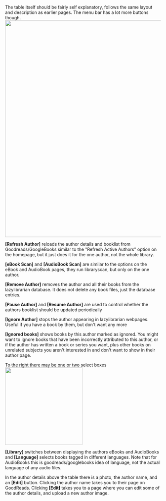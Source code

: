 The table itself should be fairly self explanatory, follows the same layout and description as earlier pages. 
The menu bar has a lot more buttons though.<br><img src="https://imgur.com/SFyUsnx.png" width="700">

**[Refresh Author]** reloads the author details and booklist from Goodreads/GoogleBooks similar to the "Refresh Active Authors" option on the homepage, but it just does it for the one author, not the whole library.

**[eBook Scan]** and **[AudioBook Scan]** are similar to the options on the eBook and AudioBook pages, they run libraryscan, but only on the one author. 

**[Remove Author]** removes the author and all their books from the lazylibrarian database. It does not delete any book files, just the database entries. 

**[Pause Author]** and **[Resume Author]** are used to control whether the authors booklist should be updated periodically

**[Ignore Author]** stops the author appearing in lazylibrarian webpages. Useful if you have a book by them, but don't want any more

**[Ignored books]** shows books by this author marked as ignored. You might want to ignore books that have been incorrectly attributed to this author, or if the author has written a book or series you want, plus other books on unrelated subjects you aren't interested in and don't want to show in their author page.

To the right there may be one or two select boxes <img src="http://i.imgur.com/195Qod5.png" width="250">

**[Library]** switches between displaying the authors eBooks and AudioBooks and **[Language]** selects books tagged in different languages. Note that for AudioBooks this is goodreads/googlebooks idea of language, not the actual language of any audio files.

In the author details above the table there is a photo, the author name, and an **[Edit]** button. Clicking the author name takes you to their page on GoodReads. Clicking **[Edit]** takes you to a page where you can edit some of the author details, and upload a new author image.